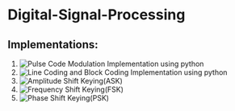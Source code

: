 # Digital-Signal-Processing

## Implementations:
1. ![Pulse Code Modulation Implementation using python](https://github.com/sadekujjaman/Digital-Signal-Processing/blob/main/Pulse_Code_Modulation(PCM).ipynb)
2. ![Line Coding and Block Coding Implementation using python](https://github.com/sadekujjaman/Digital-Signal-Processing/blob/main/Line_Coding_And_Block_Coding.ipynb)
3. ![Amplitude Shift Keying(ASK)](https://github.com/sadekujjaman/Digital-Signal-Processing/blob/main/Digital_To_Analog_Conversion_ASK_FSK_PSK.ipynb)
4. ![Frequency Shift Keying(FSK)](https://github.com/sadekujjaman/Digital-Signal-Processing/blob/main/Digital_To_Analog_Conversion_ASK_FSK_PSK.ipynb)
5. ![Phase Shift Keying(PSK)](https://github.com/sadekujjaman/Digital-Signal-Processing/blob/main/Digital_To_Analog_Conversion_ASK_FSK_PSK.ipynb)

